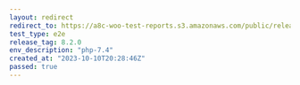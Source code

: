 ```yaml
---
layout: redirect
redirect_to: https://a8c-woo-test-reports.s3.amazonaws.com/public/release/8.2.0/php-7.4/e2e/index.html
test_type: e2e
release_tag: 8.2.0
env_description: "php-7.4"
created_at: "2023-10-10T20:28:46Z"
passed: true
---
```

